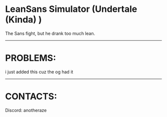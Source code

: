 # LeanSans Simulator (Undertale (Kinda) )
The Sans fight, but he drank too much lean.

------------------------------------------
# PROBLEMS:
i just added this cuz the og had it

------------------------------------------
# CONTACTS:
Discord: anotheraze